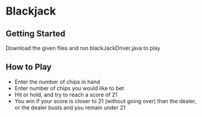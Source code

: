 # Blackjack

## Getting Started
Download the given files and run blackJackDriver.java to play

## How to Play
- Enter the number of chips in hand
- Enter number of chips you would like to bet
- Hit or hold, and try to reach a score of 21
- You win if your score is closer to 21 (without going over) than the dealer, 
  or the dealer busts and you remain under 21
